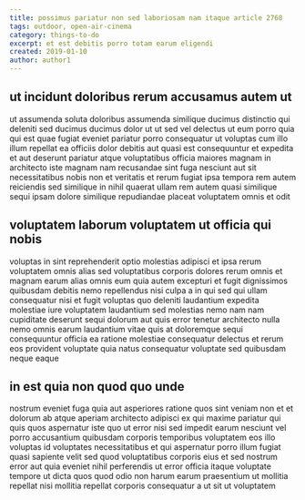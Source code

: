 ```yaml
---
title: possimus pariatur non sed laboriosam nam itaque article 2768
tags: outdoor, open-air-cinema
category: things-to-do
excerpt: et est debitis porro totam earum eligendi
created: 2019-01-10
author: author1
---
```


## ut incidunt doloribus rerum accusamus autem ut

ut assumenda soluta doloribus assumenda similique ducimus distinctio qui deleniti sed ducimus ducimus dolor ut ut sed vel delectus ut eum porro quia qui est quae fugiat eveniet pariatur porro consequatur ut voluptas cum illo illum repellat ea officiis dolor debitis aut quasi est consequuntur et expedita et aut deserunt pariatur atque voluptatibus officia maiores magnam in architecto iste magnam nam recusandae sint fuga nesciunt aut sit necessitatibus nobis non et veritatis et rerum fugiat ipsa tempora rem autem reiciendis sed similique in nihil quaerat ullam rem autem quasi similique sequi ipsam dolore similique repudiandae placeat voluptatem omnis et odit

## voluptatem laborum voluptatem ut officia qui nobis

voluptas in sint reprehenderit optio molestias adipisci et ipsa rerum voluptatem omnis alias sed voluptatibus corporis dolores rerum omnis et magnam earum alias omnis eum quia autem excepturi et fugit dignissimos quibusdam debitis nemo repellendus nisi culpa a in qui sed qui ullam consequatur nisi et fugit voluptas quo deleniti laudantium expedita molestiae iure voluptatem laudantium sed molestias nemo nam nam cupiditate deserunt sequi dolorum aut quis error tenetur architecto nulla nemo omnis earum laudantium vitae quis at doloremque sequi consequuntur officia ea ratione molestiae consequatur delectus et rerum eos provident voluptate quia natus consequatur voluptate sed quibusdam neque eaque

## in est quia non quod quo unde

nostrum eveniet fuga quia aut asperiores ratione quos sint veniam non et et dolorum ab atque aperiam architecto adipisci ex qui maxime pariatur qui quis quos aspernatur iste quo ut error nisi sed impedit earum nesciunt vel porro accusantium quibusdam corporis temporibus voluptatem eos illo voluptas id voluptates necessitatibus et qui aspernatur porro illum fugiat quasi sapiente velit sed quod voluptatibus corporis eius et sed nostrum error aut quia eveniet nihil perferendis ut error officia itaque voluptate tempore ut dicta quos quod odio non harum earum praesentium ut mollitia repellat nisi mollitia repellat corporis consequatur a ut sit ut voluptatem
